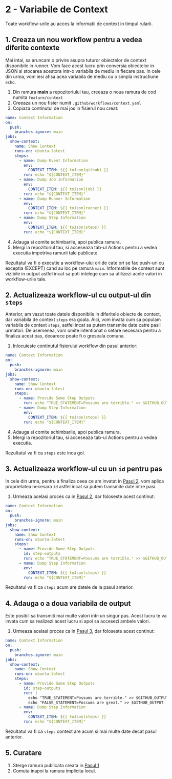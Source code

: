 # 2 - Variabile de Context
Toate workflow-urile au acces la informatii de context in timpul rularii.

## 1. Creaza un nou workflow pentru a vedea diferite contexte

Mai intai, sa aruncam o privire asupra tuturor obiectelor de context disponibile in runner. Vom face acest lucru prin conversia obiectelor in JSON si stocarea acestora intr-o variabila de mediu in fiecare pas. In cele din urma, vom iesi afisa acea variabila de mediu cu o simpla instructiune `echo`.

1. Din ramura **main** a repozitoriului tau, creeaza o noua ramura de cod numita `feature/context`
2. Creeaza un nou fisier numit `.github/workflows/context.yaml`
3. Copiaza continutul de mai jos in fisierul nou creat:

```yaml
name: Context Information
on:
  push:
    branches-ignore: main
jobs:
  show-context:
    name: Show Context
    runs-on: ubuntu-latest
    steps:
      - name: Dump Event Information
        env:
          CONTEXT_ITEM: ${{ toJson(github) }}
        run: echo "${CONTEXT_ITEM}"
      - name: Dump Job Information
        env:
          CONTEXT_ITEM: ${{ toJson(job) }}
        run: echo "${CONTEXT_ITEM}"
      - name: Dump Runner Information
        env:
          CONTEXT_ITEM: ${{ toJson(runner) }}
        run: echo "${CONTEXT_ITEM}"
      - name: Dump Step Information
        env:
          CONTEXT_ITEM: ${{ toJson(steps) }}
        run: echo "${CONTEXT_ITEM}"
```
4. Adauga si comite schimbarile, apoi publica ramura.
5. Mergi la repozitoriul tau, si acceseaza tab-ul Actions pentru a vedea executia impotriva ramurii tale publicate.

Rezultatul va fi o executie a workflow-ului ori de cate ori se fac push-uri cu exceptia (EXCEPT) cand au loc pe ramura `main`. Informatiile de context sunt vizibile in output astfel incat sa poti intelege cum sa utilizezi acele valori in workflow-urile tale.

## 2. Actualizeaza workflow-ul cu output-ul din `steps`

Anterior, am vazut toate datele disponibile in diferitele obiecte de context, dar variabila de context `steps` era goala. Aici, vom invata cum sa populam variabila de context `steps`, astfel incat sa putem transmite date catre pasii urmatori. De asemenea, vom omite intentionat o setare necesara pentru a finaliza acest pas, deoarece poate fi o greseala comuna.

1. Inlocuieste continutul fisierului workflow din pasul anterior:

```yaml
name: Context Information
on:
  push:
    branches-ignore: main
jobs:
  show-context:
    name: Show Context
    runs-on: ubuntu-latest
    steps:
      - name: Provide Some Step Outputs
        run: echo "TRUE_STATEMENT=Possums are terrible." >> $GITHUB_OUTPUT
      - name: Dump Step Information
        env:
          CONTEXT_ITEM: ${{ toJson(steps) }}
        run: echo "${CONTEXT_ITEM}"
```
4. Adauga si comite schimbarile, apoi publica ramura.
5. Mergi la repozitoriul tau, si acceseaza tab-ul Actions pentru a vedea executia.

Rezultatul va fi ca `steps` este inca gol.

## 3. Actualizeaza workflow-ul cu un `id` pentru pas
In cele din urma, pentru a finaliza ceea ce am invatat in [Pasul 2](#pasul-2-update-the-workflow-to-with-step-output), vom aplica proprietatea necesara `id` astfel incat sa putem transmite date intre pasi.

1. Urmeaza acelasi proces ca in [Pasul 2](#pasul-2-update-the-workflow-to-with-step-output), dar foloseste acest continut:

```yaml
name: Context Information
on:
  push:
    branches-ignore: main
jobs:
  show-context:
    name: Show Context
    runs-on: ubuntu-latest
    steps:
      - name: Provide Some Step Outputs
        id: step-outputs
        run: echo "TRUE_STATEMENT=Possums are terrible." >> $GITHUB_OUTPUT
      - name: Dump Step Information
        env:
          CONTEXT_ITEM: ${{ toJson(steps) }}
        run: echo "${CONTEXT_ITEM}"
```

Rezultatul va fi ca `steps` acum are datele de la pasul anterior.

## 4. Adauga o a doua variabila de output
Este posibil sa transmiti mai multe valori intr-un singur pas. Acest lucru te va invata cum sa realizezi acest lucru si apoi sa accesezi ambele valori.

1. Urmeaza acelasi proces ca in [Pasul 3](#pasul-3-update-the-workflow-with-an-id-for-the-step), dar foloseste acest continut:

```yaml
name: Context Information
on:
  push:
    branches-ignore: main
jobs:
  show-context:
    name: Show Context
    runs-on: ubuntu-latest
    steps:
      - name: Provide Some Step Outputs
        id: step-outputs
        run: |
          echo "TRUE_STATEMENT=Possums are terrible." >> $GITHUB_OUTPUT
          echo "FALSE_STATEMENT=Possums are great." >> $GITHUB_OUTPUT
      - name: Dump Step Information
        env:
          CONTEXT_ITEM: ${{ toJson(steps) }}
        run: echo "${CONTEXT_ITEM}"
```

Rezultatul va fi ca `steps` context are acum si mai multe date decat pasul anterior.

## 5. Curatare

1. Sterge ramura publicata creata in [Pasul 1](#pasul-1-create-a-new-workflow-to-see-different-contexts)
2. Comuta inapoi la ramura implicita local.
